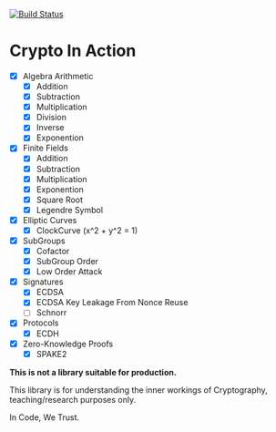 [![Build Status](https://api.travis-ci.org/BohuTANG/crypto-in-action.svg?branch=master)](https://travis-ci.com/BohuTANG/crypto-in-crypto)

# Crypto In Action

- [x] Algebra Arithmetic
  - [x] Addition
  - [x] Subtraction
  - [x] Multiplication
  - [x] Division
  - [x] Inverse
  - [x] Exponention
- [x] Finite Fields
  - [x] Addition
  - [x] Subtraction
  - [x] Multiplication
  - [x] Exponention
  - [x] Square Root
  - [x] Legendre Symbol
- [x] Elliptic Curves
  - [x] ClockCurve (x^2 + y^2 = 1)
- [x] SubGroups
  - [x] Cofactor
  - [x] SubGroup Order
  - [x] Low Order Attack
- [x] Signatures
  - [x] ECDSA
  - [x] ECDSA Key Leakage From Nonce Reuse
  - [ ] Schnorr
- [x] Protocols
  - [x] ECDH
- [x] Zero-Knowledge Proofs
  - [x] SPAKE2

**This is not a library suitable for production.**

This library is for understanding the inner workings of Cryptography, teaching/research purposes only.

In Code, We Trust.
